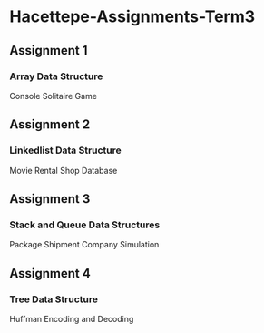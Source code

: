 # Hacettepe-Assignments-Term3
## Assignment 1
### Array Data Structure
Console Solitaire Game

## Assignment 2
### Linkedlist Data Structure
Movie Rental Shop Database

## Assignment 3
### Stack and Queue Data Structures
Package Shipment Company Simulation

## Assignment 4
### Tree Data Structure
Huffman Encoding and Decoding

